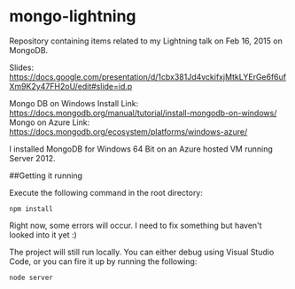 # mongo-lightning
Repository containing items related to my Lightning talk on Feb 16, 2015 on MongoDB.

Slides: https://docs.google.com/presentation/d/1cbx381Jd4vckifxjMtkLYErGe6f6ufXm9K2y47FH2oU/edit#slide=id.p

Mongo DB on Windows Install Link: https://docs.mongodb.org/manual/tutorial/install-mongodb-on-windows/
Mongo on Azure Link: https://docs.mongodb.org/ecosystem/platforms/windows-azure/

I installed MongoDB for Windows 64 Bit on an Azure hosted VM running Server 2012.

##Getting it running

Execute the following command in the root directory:

```
npm install
```

Right now, some errors will occur. I need to fix something but haven't looked into it yet :)

The project will still run locally. You can either debug using Visual Studio Code, or you can fire it up by running the following:

```
node server
```